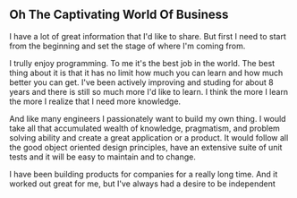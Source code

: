 

Oh The Captivating World Of Business
------------------------------------

I have a lot of great information that I'd like to share. But first I need to
start from the beginning and set the stage of where I'm coming from.

I trully enjoy programming. To me it's the best job in the world. The best thing
about it is that it has no limit how much you can learn and how much better you
can get. I've been actively improving and studing for about 8 years and there is
still so much more I'd like to learn. I think the more I learn the more I
realize that I need more knowledge.

And like many engineers I passionately want to build my own thing. I would take
all that accumulated wealth of knowledge, pragmatism, and problem solving
ability and create a great application or a product. It would follow all the
good object oriented design principles, have an extensive suite of unit tests
and it will be easy to maintain and to change.

I have been building products for companies for a really long time. And it
worked out great for me, but I've always had a desire to be independent
